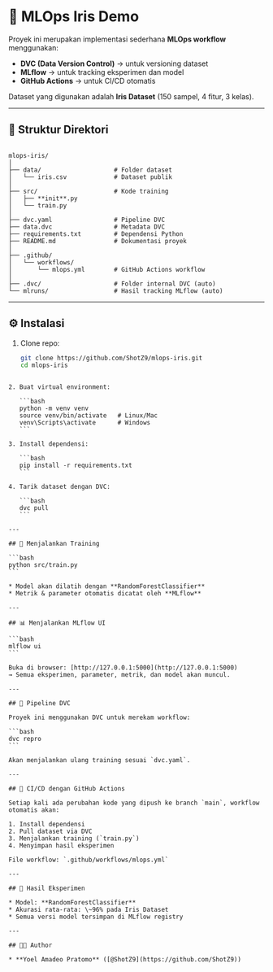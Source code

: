 # 🌱 MLOps Iris Demo  

Proyek ini merupakan implementasi sederhana **MLOps workflow** menggunakan:  
- **DVC (Data Version Control)** → untuk versioning dataset  
- **MLflow** → untuk tracking eksperimen dan model  
- **GitHub Actions** → untuk CI/CD otomatis  

Dataset yang digunakan adalah **Iris Dataset** (150 sampel, 4 fitur, 3 kelas).  

---

## 📂 Struktur Direktori  

```

mlops-iris/
│
├── data/                    # Folder dataset
│   └── iris.csv             # Dataset publik
│
├── src/                     # Kode training
│   ├── **init**.py
│   └── train.py
│
├── dvc.yaml                 # Pipeline DVC
├── data.dvc                 # Metadata DVC
├── requirements.txt         # Dependensi Python
├── README.md                # Dokumentasi proyek
│
├── .github/
│   └── workflows/
│       └── mlops.yml        # GitHub Actions workflow
│
├── .dvc/                    # Folder internal DVC (auto)
└── mlruns/                  # Hasil tracking MLflow (auto)

````

---

## ⚙️ Instalasi  

1. Clone repo:  
   ```bash
   git clone https://github.com/ShotZ9/mlops-iris.git
   cd mlops-iris
````

2. Buat virtual environment:

   ```bash
   python -m venv venv
   source venv/bin/activate   # Linux/Mac
   venv\Scripts\activate      # Windows
   ```

3. Install dependensi:

   ```bash
   pip install -r requirements.txt
   ```

4. Tarik dataset dengan DVC:

   ```bash
   dvc pull
   ```

---

## 🚀 Menjalankan Training

```bash
python src/train.py
```

* Model akan dilatih dengan **RandomForestClassifier**
* Metrik & parameter otomatis dicatat oleh **MLflow**

---

## 📊 Menjalankan MLflow UI

```bash
mlflow ui
```

Buka di browser: [http://127.0.0.1:5000](http://127.0.0.1:5000)
→ Semua eksperimen, parameter, metrik, dan model akan muncul.

---

## 🔄 Pipeline DVC

Proyek ini menggunakan DVC untuk merekam workflow:

```bash
dvc repro
```

Akan menjalankan ulang training sesuai `dvc.yaml`.

---

## 🤖 CI/CD dengan GitHub Actions

Setiap kali ada perubahan kode yang dipush ke branch `main`, workflow otomatis akan:

1. Install dependensi
2. Pull dataset via DVC
3. Menjalankan training (`train.py`)
4. Menyimpan hasil eksperimen

File workflow: `.github/workflows/mlops.yml`

---

## 📌 Hasil Eksperimen

* Model: **RandomForestClassifier**
* Akurasi rata-rata: \~96% pada Iris Dataset
* Semua versi model tersimpan di MLflow registry

---

## 👨‍💻 Author

* **Yoel Amadeo Pratomo** ([@ShotZ9](https://github.com/ShotZ9))
